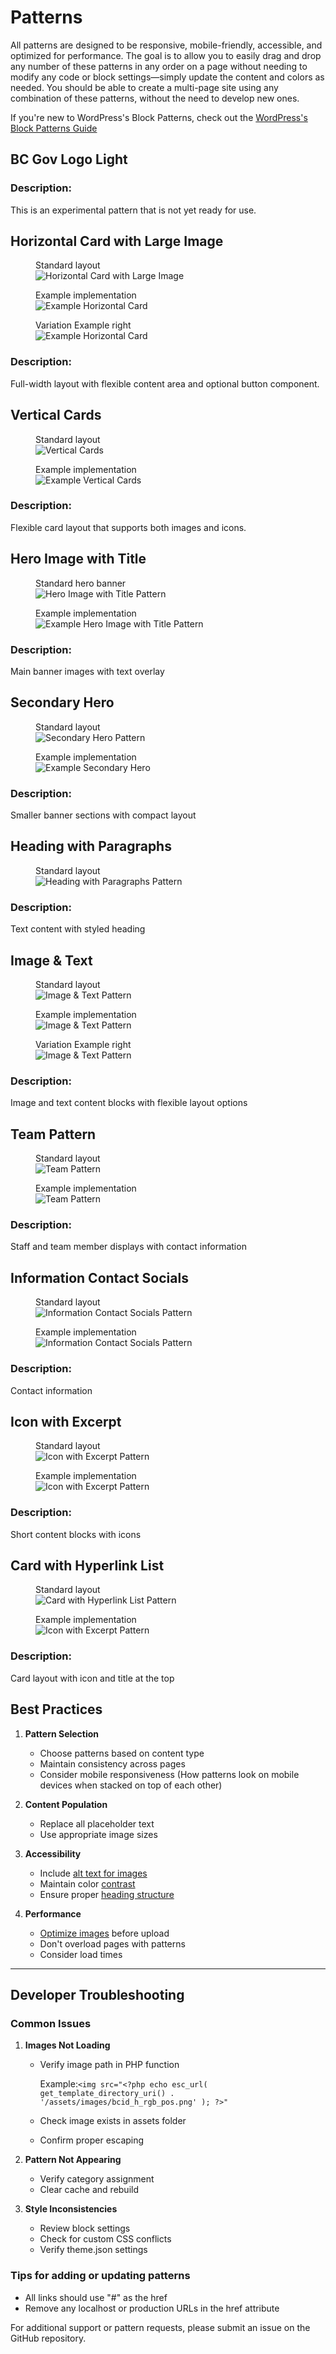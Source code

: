 # Patterns

All patterns are designed to be responsive, mobile-friendly, accessible, and optimized for performance. The goal is to allow you to easily drag and drop any number of these patterns in any order on a page without needing to modify any code or block settings—simply update the content and colors as needed.  You should be able to create a multi-page site using any combination of these patterns, without the need to develop new ones.

If you're new to WordPress's Block Patterns, check out the [WordPress's Block Patterns Guide](https://wordpress.com/support/wordpress-editor/block-pattern/)

<div class="pattern-card">
    <h2>BC Gov Logo Light</h2>
    <h3>Description:</h3>
    <p>This is an experimental pattern that is not yet ready for use.</p>
</div>

<div class="pattern-card">
    <h2>Horizontal Card with Large Image</h2>
      <figure class="image-caption">
        <figcaption>Standard layout</figcaption>
        <img src="/images/patterns/dswp-horizontal-card-large-img.png" alt="Horizontal Card with Large Image">
    </figure>
    <figure class="image-caption">
        <figcaption>Example implementation</figcaption>
        <img src="/images/patterns/example-use-horizontal-card-large-img.png" alt="Example Horizontal Card">
    </figure>
    <figure class="image-caption">
        <figcaption>Variation Example right</figcaption>
        <img src="/images/patterns/example-use-horizontal-card-large-image-right.png" alt="Example Horizontal Card">
    </figure>    
    <h3>Description:</h3>
    <p>Full-width layout with flexible content area and optional button component.</p>
</div>

<div class="pattern-card">
    <h2>Vertical Cards</h2>
     <figure class="image-caption">
        <figcaption>Standard layout</figcaption>
        <img src="/images/patterns/dswp-vertical-cards-with-icon.png" alt="Vertical Cards">
    </figure>
    <figure class="image-caption">
        <figcaption>Example implementation</figcaption>
        <img src="/images/patterns/example-use-vertical-cards-with-icon.png" alt="Example Vertical Cards">
    </figure>
    <h3>Description:</h3>
    <p>Flexible card layout that supports both images and icons.</p> 
</div>

<div class="pattern-card">
    <h2>Hero Image with Title</h2>
     <figure class="image-caption">
        <figcaption>Standard hero banner</figcaption>
        <img src="/images/patterns/dswp-hero-image-with-title.png" alt="Hero Image with Title Pattern">
    </figure>
    <figure class="image-caption">
        <figcaption>Example implementation</figcaption>
        <img src="/images/patterns/example-use-hero-image-with-title.png" alt="Example Hero Image with Title Pattern">
    </figure>
    <h3>Description:</h3>
    <p>Main banner images with text overlay</p>
</div>

<div class="pattern-card">
    <h2>Secondary Hero</h2>
    <figure class="image-caption">
        <figcaption>Standard layout</figcaption>
        <img src="/images/patterns/dswp-secondary-hero-image-with-title.png" alt="Secondary Hero Pattern">
    </figure>
    <figure class="image-caption">
        <figcaption>Example implementation</figcaption>
        <img src="/images/patterns/example-use-secondary-hero-image-with-title.png" alt="Example Secondary Hero">
    </figure>
    <h3>Description:</h3>
    <p>Smaller banner sections with compact layout</p>
</div>

<div class="pattern-card">
    <h2>Heading with Paragraphs</h2>
    <figure class="image-caption">
        <figcaption>Standard layout</figcaption>
        <img src="/images/patterns/dswp-heading-with-paragraphs.png" alt="Heading with Paragraphs Pattern">
    </figure>
    <h3>Description:</h3>
    <p>Text content with styled heading</p>
</div>

<div class="pattern-card">
    <h2>Image & Text</h2>
     <figure class="image-caption">
        <figcaption>Standard layout</figcaption>
        <img src="/images/patterns/dswp-image-text.png" alt="Image & Text Pattern">
    </figure>
      <figure class="image-caption">
        <figcaption>Example implementation</figcaption>
        <img src="/images/patterns/example-use-image-text.png" alt="Image & Text Pattern">
    </figure>
    <figure class="image-caption">
        <figcaption>Variation Example right</figcaption>
        <img src="/images/patterns/example-use-image-text-right.png" alt="Image & Text Pattern">
    </figure>
    <h3>Description:</h3>
    <p>Image and text content blocks with flexible layout options</p>
</div>

<div class="pattern-card">
    <h2>Team Pattern</h2>
     <figure class="image-caption">
        <figcaption>Standard layout</figcaption>
        <img src="/images/patterns/dswp-team-pattern.png" alt="Team Pattern">
    </figure>
       <figure class="image-caption">
        <figcaption>Example implementation</figcaption>
        <img src="/images/patterns/example-use-team.png" alt="Team Pattern">
    </figure>
    <h3>Description:</h3>
    <p>Staff and team member displays with contact information</p>
</div>

<div class="pattern-card">
    <h2>Information Contact Socials</h2>
     <figure class="image-caption">
        <figcaption>Standard layout</figcaption>
        <img src="/images/patterns/dswp-information-contact-socials.png" alt="Information Contact Socials Pattern">
    </figure>
    <figure class="image-caption">
        <figcaption>Example implementation</figcaption>
        <img src="/images/patterns/example-use-contact-socials.png" alt="Information Contact Socials Pattern">
    </figure>
    <h3>Description:</h3>
    <p>Contact information</p>
</div>

<div class="pattern-card">
    <h2>Icon with Excerpt</h2>
     <figure class="image-caption">
        <figcaption>Standard layout</figcaption>
        <img src="/images/patterns/dswp-icon-with-excerpt.png" alt="Icon with Excerpt Pattern">
    </figure>
    <figure class="image-caption">
        <figcaption>Example implementation</figcaption>
        <img src="/images/patterns/example-use-icon-with-excerpt.png" alt="Icon with Excerpt Pattern">
    </figure>    
    <h3>Description:</h3>
    <p>Short content blocks with icons</p>

</div>

<div class="pattern-card">
  <div class="pattern-card-content">
    <h2>Card with Hyperlink List</h2>
      <figure class="image-caption">
        <figcaption>Standard layout</figcaption>
        <img src="/images/patterns/dswp-card-with-hyperlink-list.png" alt="Card with Hyperlink List Pattern">
      </figure>
      <figure class="image-caption">
        <figcaption>Example implementation</figcaption>
        <img src="/images/patterns/example-use-card-with-hyperlink-list.png" alt="Icon with Excerpt Pattern">
      </figure> 
    <h3>Description:</h3>
    <p>Card layout with icon and title at the top</p>  
  </div>
</div>

## Best Practices

1. **Pattern Selection**
   - Choose patterns based on content type
   - Maintain consistency across pages
   - Consider mobile responsiveness (How patterns look on mobile devices when stacked on top of each other)

2. **Content Population**
   - Replace all placeholder text
   - Use appropriate image sizes

3. **Accessibility**
   - Include [alt text for images](https://www.w3.org/TR/WCAG20-TECHS/H37.html)
   - Maintain color [contrast](https://www.w3.org/WAI/WCAG22/Understanding/contrast-minimum.html)
   - Ensure proper [heading structure](https://www.w3.org/WAI/tutorials/page-structure/headings/)

4. **Performance**
   - [Optimize images](https://wordpress.com/support/media/image-optimization/) before upload
   - Don't overload pages with patterns
   - Consider load times

---

## Developer Troubleshooting

### Common Issues
1. **Images Not Loading**
   - Verify image path in PHP function 
  
     Example:```<img src="<?php echo esc_url( get_template_directory_uri() . '/assets/images/bcid_h_rgb_pos.png' ); ?>"```
   - Check image exists in assets folder
   - Confirm proper escaping

2. **Pattern Not Appearing**
   - Verify category assignment
   - Clear cache and rebuild

3. **Style Inconsistencies**
   - Review block settings
   - Check for custom CSS conflicts
   - Verify theme.json settings

### Tips for adding or updating patterns

- All links should use "#" as the href
- Remove any localhost or production URLs in the href attribute

For additional support or pattern requests, please submit an issue on the GitHub repository.




